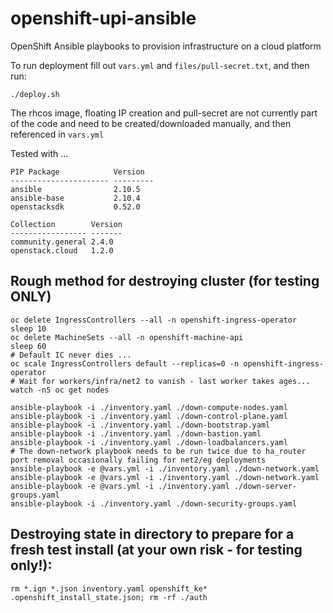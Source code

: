 # openshift-upi-ansible
OpenShift Ansible playbooks to provision infrastructure on a cloud platform

To run deployment fill out `vars.yml` and `files/pull-secret.txt`, and then run:

`./deploy.sh`

The rhcos image, floating IP creation and pull-secret are not currently part of the code and need to be created/downloaded manually, and then referenced in `vars.yml`

Tested with ...

```
PIP Package            Version
---------------------- ---------
ansible                2.10.5
ansible-base           2.10.4
openstacksdk           0.52.0

Collection        Version
----------------- -------
community.general 2.4.0
openstack.cloud   1.2.0
```

## Rough method for destroying cluster (for testing ONLY)
```
oc delete IngressControllers --all -n openshift-ingress-operator      
sleep 10
oc delete MachineSets --all -n openshift-machine-api
sleep 60
# Default IC never dies ...
oc scale IngressControllers default --replicas=0 -n openshift-ingress-operator
# Wait for workers/infra/net2 to vanish - last worker takes ages...
watch -n5 oc get nodes

ansible-playbook -i ./inventory.yaml ./down-compute-nodes.yaml
ansible-playbook -i ./inventory.yaml ./down-control-plane.yaml
ansible-playbook -i ./inventory.yaml ./down-bootstrap.yaml
ansible-playbook -i ./inventory.yaml ./down-bastion.yaml
ansible-playbook -i ./inventory.yaml ./down-loadbalancers.yaml
# The down-network playbook needs to be run twice due to ha_router port removal occasionally failing for net2/eg deployments
ansible-playbook -e @vars.yml -i ./inventory.yaml ./down-network.yaml
ansible-playbook -e @vars.yml -i ./inventory.yaml ./down-network.yaml
ansible-playbook -e @vars.yml -i ./inventory.yaml ./down-server-groups.yaml
ansible-playbook -i ./inventory.yaml ./down-security-groups.yaml
```

## Destroying state in directory to prepare for a fresh test install (at your own risk - for testing only!):
```
rm *.ign *.json inventory.yaml openshift_ke* .openshift_install_state.json; rm -rf ./auth
```

